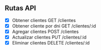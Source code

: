 ## Rutas API

* [x] Obtener clientes GET /clientes 
* [x] Obtener cliente por dni GET /clientes/:id
* [x] Agregar clientes POST /clientes 
* [x] Actualizar clientes PUT /clientes/:id
* [x] Eliminar clientes DELETE /clientes/:id